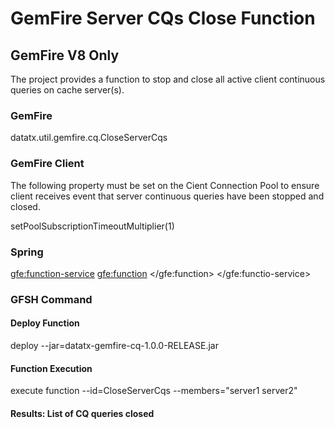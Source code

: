 # GemFire Server CQs Close Function
## GemFire V8 Only
The project provides a function to stop and close all active client continuous queries on cache server(s). 

### GemFire
<function-service>
	<function>
		<class-name>datatx.util.gemfire.cq.CloseServerCqs</class-name>
	</function>
</function-service>

### GemFire Client
The following property must be set on the Cient Connection Pool to ensure client receives event that server continuous queries have been stopped and closed.

setPoolSubscriptionTimeoutMultiplier(1)

### Spring
<gfe:function-service>
	<gfe:function>
		<bean class="datatx.util.gemfire.cq.CloseServerCqs" />
	</gfe:function>
</gfe:functio-service>

### GFSH Command

#### Deploy Function
deploy --jar=datatx-gemfire-cq-1.0.0-RELEASE.jar

#### Function Execution
execute function --id=CloseServerCqs --members="server1 server2"

#### Results: List of CQ queries closed

